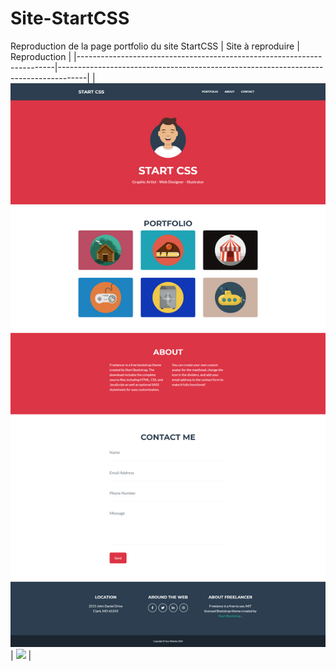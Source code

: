 # Site-StartCSS
Reproduction de la page portfolio du site StartCSS
|                            Site à reproduire                           |                                 Reproduction                                        |
|------------------------------------------------------------------------|-------------------------------------------------------------------------------------|
| <img src="./Aperçu/scheenshot.png" width="600"> | <img src="./Aperçu/StartCSS_Reproduction.png" width="600"> |
